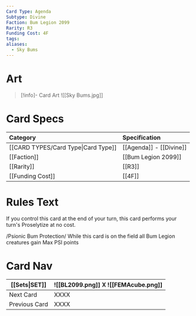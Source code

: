 ```yaml
---
Card Type: Agenda
Subtype: Divine
Faction: Bum Legion 2099
Rarity: R3
Funding Cost: 4F
tags: 
aliases:
  - Sky Bums
---
```

# Art

> [!info]- Card Art
> ![[Sky Bums.jpg]]

# Card Specs

| Category                            | Specification     |
|:----------------------------------- |:----------------- |
| [[CARD TYPES/Card Type\|Card Type]] | [[Agenda]] - [[Divine]] |
| [[Faction]]                         | [[Bum Legion 2099]]              |
| [[Rarity]]                          | [[R3]]              |
| [[Funding Cost]]                    | [[4F]]            |

# Rules Text

If you control this card at the end of your turn, this card performs your turn's Proselytize at no cost.
  
/Psionic Bum Protection/ 
While this card is on the field all Bum Legion creatures gain Max PSI points

# Card Nav

| [[Sets\|SET]] |  ![[BL2099.png]] 𐌢 ![[FEMAcube.png]] |
| --- | --- |  
| Next Card | XXXX |  
| Previous Card | XXXX |  

